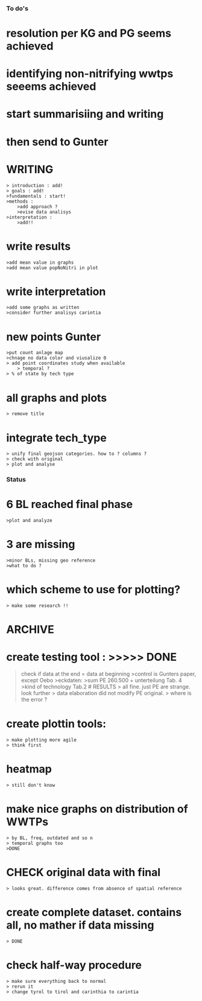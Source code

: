 ### To do's

# resolution per KG and PG seems achieved
# identifying non-nitrifying wwtps seeems achieved
# start summarisiing and writing 
# then send to Gunter

# WRITING 
    > introduction : add!
    > goals : add!
    >fundamentals : start!
    >methods : 
        >add approach ? 
        >evise data analisys
    >interpretation : 
        >add!!


# write results
    >add mean value in graphs 
    >add mean value popNoNitri in plot

# write interpretation
    >add some graphs as written
    >consider further analisys carintia

# new points Gunter
    >put count anlage map
    >chnage no data color and viusalize 0 
    > add point coordinates study when available
        > temporal ?
    > % of state by tech type 
    
# all graphs and plots
    > remove title




# integrate tech_type
    > unify final geojson categories. how to ? columns ?
    > check with original
    > plot and analyse

### Status
# 6 BL reached final phase
    >plot and analyze
# 3 are missing
    >minor BLs, missing geo reference
    >what to do ?

# which scheme to use for plotting?
    > make some research !!

# ARCHIVE
# create testing tool : >>>>> DONE
>check if data at the end = data at beginning
    >control is Gunters paper, except Oebo
    >eckdaten:
        >sum PE 260.500 + unterteilung Tab. 4
        >kind of technology Tab.2
    # RESULTS
        > all fine. just PE are strange. look further
        > data elaboration did not modify PE original. 
        > where is the error ? 

# create plottin tools:
    > make plotting more agile
    > think first
# heatmap
    > still don't know
# make nice graphs on distribution of WWTPs 
    > by BL, freq, outdated and so n
    > temporal graphs too
    >DONE

# CHECK original data with final
    > looks great. difference comes from absence of spatial reference

# create complete dataset. contains all, no mather if data missing 
    > DONE
# check half-way procedure 
    > make sure everything back to normal
    > rerun it 
    > change tyrol to tirol and carinthia to carintia